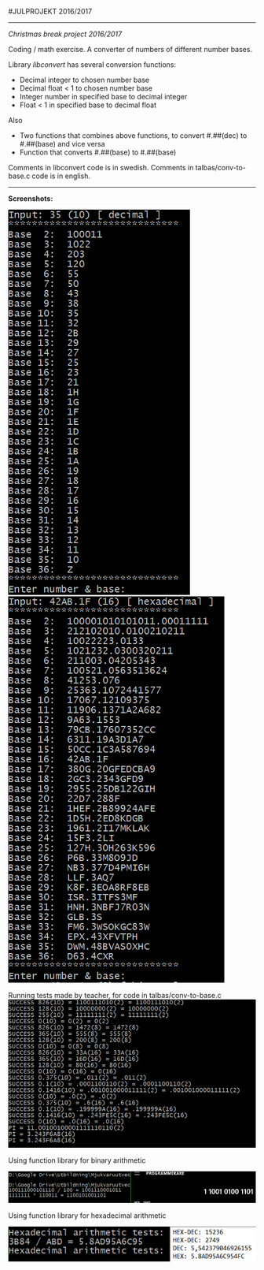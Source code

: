 #JULPROJEKT 2016/2017

---

*Christmas break project 2016/2017* 

Coding / math exercise.
A converter of numbers of different number bases.

Library *libconvert* has several conversion functions:
- Decimal integer to chosen number base
- Decimal float < 1 to chosen number base
- Integer number in specified base to decimal integer
- Float < 1 in specified base to decimal float

Also
- Two functions that combines above functions, to convert #.##(dec) to #.##(base) and vice versa
- Function that converts #.##(base) to #.##(base)


Comments in libconvert code is in swedish.
Comments in talbas/conv-to-base.c code is in english.

---

**Screenshots:**

![Shot 1](https://raw.githubusercontent.com/GoblinDynamiteer/XmasProject2016/master/img/img009.PNG)
![Shot 2](https://raw.githubusercontent.com/GoblinDynamiteer/XmasProject2016/master/img/img010.PNG)


Running tests made by teacher, for code in talbas/conv-to-base.c 
![Shot 1](https://raw.githubusercontent.com/GoblinDynamiteer/XmasProject2016/master/img/img013_newcode_tests.PNG)

Using function library for binary arithmetic

![Shot 3](https://raw.githubusercontent.com/GoblinDynamiteer/XmasProject2016/master/img/img011_binaritm.PNG)


Using function library for hexadecimal arithmetic

![Shot 4](https://raw.githubusercontent.com/GoblinDynamiteer/XmasProject2016/master/img/img012.PNG)


